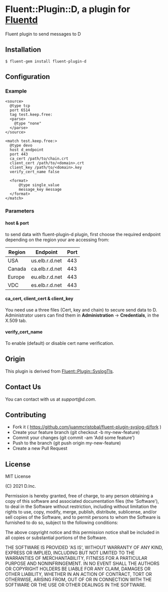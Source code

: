 # Fluent::Plugin::D, a plugin for [Fluentd](http://fluentd.org)


Fluent plugin to send messages to D


## Installation

`$ fluent-gem install fluent-plugin-d`

## Configuration

### Example

```
<source>
  @type tcp
  port 6514
  tag test.keep.free:
  <parse>
    @type "none"
  </parse>
</source>

<match test.keep.free:>
  @type devo
  host d_endpoint
  port 443
  ca_cert /path/to/chain.crt
  client_cert /path/to/<domain>.crt
  client_key /path/to/<domain>.key
  verify_cert_name false

  <format>
      @type single_value
      message_key message
  </format>
</match>
```

### Parameters

#### host & port

to send data with fluent-plugin-d plugin, first choose the required endpoint depending on the region your are accessing from:

| Region 	| Endpoint                  	| Port 	|
|--------	|---------------------------	|------	|
| USA    	| us.elb.r.d.net 	| 443  	|
| Canada 	| ca.elb.r.d.net 	| 443  	|
| Europe 	| eu.elb.r.d.net 	| 443  	|
| VDC    	| es.elb.r.d.net 	| 443  	|

#### ca_cert, client_cert & client_key

You need use a three files (Cert, key and chain) to secure send data to D. 
Administrator users can find them in **Administration** → **Credentials**, in the X.509 tab. 

#### verify_cert_name
To enable (default) or disable cert name verification.


## Origin

This plugin is derived from [Fluent::Plugin::SyslogTls](https://github.com/zarqman/fluent-plugin-syslog-tls).

## Contact Us

You can contact with us at _support@d.com_.

## Contributing
* Fork it ( https://github.com/juanmcristobal/fluent-plugin-syslog-d/fork )
* Create your feature branch (git checkout -b my-new-feature)
* Commit your changes (git commit -am 'Add some feature')
* Push to the branch (git push origin my-new-feature)
* Create a new Pull Request

## License
MIT License

(C) 2021 D.Inc.

Permission is hereby granted, free of charge, to any person obtaining a copy of
this software and associated documentation files (the 'Software'), to deal in
the Software without restriction, including without limitation the rights to
use, copy, modify, merge, publish, distribute, sublicense, and/or sell copies of
the Software, and to permit persons to whom the Software is furnished to do so,
subject to the following conditions:

The above copyright notice and this permission notice shall be included in all
copies or substantial portions of the Software.

THE SOFTWARE IS PROVIDED 'AS IS', WITHOUT WARRANTY OF ANY KIND, EXPRESS OR
IMPLIED, INCLUDING BUT NOT LIMITED TO THE WARRANTIES OF MERCHANTABILITY, FITNESS
FOR A PARTICULAR PURPOSE AND NONINFRINGEMENT. IN NO EVENT SHALL THE AUTHORS OR
COPYRIGHT HOLDERS BE LIABLE FOR ANY CLAIM, DAMAGES OR OTHER LIABILITY, WHETHER
IN AN ACTION OF CONTRACT, TORT OR OTHERWISE, ARISING FROM, OUT OF OR IN
CONNECTION WITH THE SOFTWARE OR THE USE OR OTHER DEALINGS IN THE SOFTWARE.